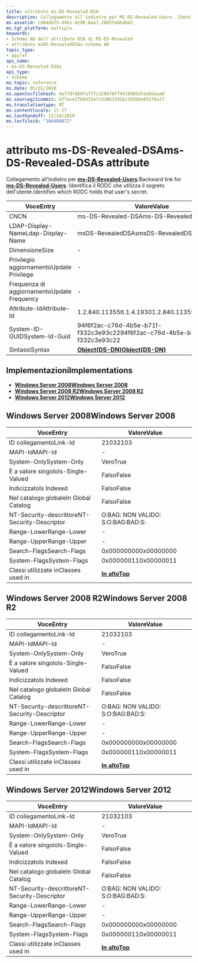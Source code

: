 ```yaml
---
title: attributo ms-DS-Revealed-DSA
description: Collegamento all'indietro per MS-DS-Revealed-Users. Identifica il RODC che utilizza il segreto degli utenti.
ms.assetid: cd84db75-d961-4290-8aa7-2805febbd842
ms.tgt_platform: multiple
keywords:
- Schema AD dell'attributo DSA di MS-DS-Revealed
- attributo msDS-RevealedDSAs-schema AD
topic_type:
- apiref
api_name:
- ms-DS-Revealed-DSAs
api_type:
- Schema
ms.topic: reference
ms.date: 05/31/2018
ms.openlocfilehash: 4e77dfd69fafffc3286f0ff9419965d7ae9daaa0
ms.sourcegitcommit: b77ace27b0432e7cd3863191b11926be032fbe2f
ms.translationtype: MT
ms.contentlocale: it-IT
ms.lasthandoff: 12/14/2020
ms.locfileid: "104480072"
---
```

# <a name="ms-ds-revealed-dsas-attribute"></a><span data-ttu-id="da2a2-106">attributo ms-DS-Revealed-DSA</span><span class="sxs-lookup"><span data-stu-id="da2a2-106">ms-DS-Revealed-DSAs attribute</span></span>

<span data-ttu-id="da2a2-107">Collegamento all'indietro per [**ms-DS-Revealed-Users**](a-msds-revealedusers.md).</span><span class="sxs-lookup"><span data-stu-id="da2a2-107">Backward link for [**ms-DS-Revealed-Users**](a-msds-revealedusers.md).</span></span> <span data-ttu-id="da2a2-108">Identifica il RODC che utilizza il segreto dell'utente.</span><span class="sxs-lookup"><span data-stu-id="da2a2-108">Identifies which RODC holds that user's secret.</span></span>



| <span data-ttu-id="da2a2-109">Voce</span><span class="sxs-lookup"><span data-stu-id="da2a2-109">Entry</span></span> | <span data-ttu-id="da2a2-110">Valore</span><span class="sxs-lookup"><span data-stu-id="da2a2-110">Value</span></span> |
|-------------------|-----------------------------------------|
| <span data-ttu-id="da2a2-111">CN</span><span class="sxs-lookup"><span data-stu-id="da2a2-111">CN</span></span>                | <span data-ttu-id="da2a2-112">ms-DS-Revealed-DSA</span><span class="sxs-lookup"><span data-stu-id="da2a2-112">ms-DS-Revealed-DSAs</span></span>                     |
| <span data-ttu-id="da2a2-113">LDAP-Display-Name</span><span class="sxs-lookup"><span data-stu-id="da2a2-113">Ldap-Display-Name</span></span> | <span data-ttu-id="da2a2-114">msDS-RevealedDSAs</span><span class="sxs-lookup"><span data-stu-id="da2a2-114">msDS-RevealedDSAs</span></span>                       |
| <span data-ttu-id="da2a2-115">Dimensione</span><span class="sxs-lookup"><span data-stu-id="da2a2-115">Size</span></span>              | \-                                      |
| <span data-ttu-id="da2a2-116">Privilegio aggiornamento</span><span class="sxs-lookup"><span data-stu-id="da2a2-116">Update Privilege</span></span>  | \-                                      |
| <span data-ttu-id="da2a2-117">Frequenza di aggiornamento</span><span class="sxs-lookup"><span data-stu-id="da2a2-117">Update Frequency</span></span>  | \-                                      |
| <span data-ttu-id="da2a2-118">Attribute-Id</span><span class="sxs-lookup"><span data-stu-id="da2a2-118">Attribute-Id</span></span>      | <span data-ttu-id="da2a2-119">1.2.840.113556.1.4.1930</span><span class="sxs-lookup"><span data-stu-id="da2a2-119">1.2.840.113556.1.4.1930</span></span>                 |
| <span data-ttu-id="da2a2-120">System-ID-GUID</span><span class="sxs-lookup"><span data-stu-id="da2a2-120">System-Id-Guid</span></span>    | <span data-ttu-id="da2a2-121">94f6f2ac-c76d-4b5e-b71f-f332c3e93c22</span><span class="sxs-lookup"><span data-stu-id="da2a2-121">94f6f2ac-c76d-4b5e-b71f-f332c3e93c22</span></span>    |
| <span data-ttu-id="da2a2-122">Sintassi</span><span class="sxs-lookup"><span data-stu-id="da2a2-122">Syntax</span></span>            | [<span data-ttu-id="da2a2-123">**Object(DS-DN)**</span><span class="sxs-lookup"><span data-stu-id="da2a2-123">**Object(DS-DN)**</span></span>](s-object-ds-dn.md) |



## <a name="implementations"></a><span data-ttu-id="da2a2-124">Implementazioni</span><span class="sxs-lookup"><span data-stu-id="da2a2-124">Implementations</span></span>

-   [<span data-ttu-id="da2a2-125">**Windows Server 2008**</span><span class="sxs-lookup"><span data-stu-id="da2a2-125">**Windows Server 2008**</span></span>](#windows-server-2008)
-   [<span data-ttu-id="da2a2-126">**Windows Server 2008 R2**</span><span class="sxs-lookup"><span data-stu-id="da2a2-126">**Windows Server 2008 R2**</span></span>](#windows-server-2008-r2)
-   [<span data-ttu-id="da2a2-127">**Windows Server 2012**</span><span class="sxs-lookup"><span data-stu-id="da2a2-127">**Windows Server 2012**</span></span>](#windows-server-2012)

## <a name="windows-server-2008"></a><span data-ttu-id="da2a2-128">Windows Server 2008</span><span class="sxs-lookup"><span data-stu-id="da2a2-128">Windows Server 2008</span></span>



| <span data-ttu-id="da2a2-129">Voce</span><span class="sxs-lookup"><span data-stu-id="da2a2-129">Entry</span></span> | <span data-ttu-id="da2a2-130">Valore</span><span class="sxs-lookup"><span data-stu-id="da2a2-130">Value</span></span> |
|------------------------|---------------------------------|
| <span data-ttu-id="da2a2-131">ID collegamento</span><span class="sxs-lookup"><span data-stu-id="da2a2-131">Link-Id</span></span>                | <span data-ttu-id="da2a2-132">2103</span><span class="sxs-lookup"><span data-stu-id="da2a2-132">2103</span></span>                            |
| <span data-ttu-id="da2a2-133">MAPI-Id</span><span class="sxs-lookup"><span data-stu-id="da2a2-133">MAPI-Id</span></span>                | \-                              |
| <span data-ttu-id="da2a2-134">System-Only</span><span class="sxs-lookup"><span data-stu-id="da2a2-134">System-Only</span></span>            | <span data-ttu-id="da2a2-135">Vero</span><span class="sxs-lookup"><span data-stu-id="da2a2-135">True</span></span>                            |
| <span data-ttu-id="da2a2-136">È a valore singolo</span><span class="sxs-lookup"><span data-stu-id="da2a2-136">Is-Single-Valued</span></span>       | <span data-ttu-id="da2a2-137">Falso</span><span class="sxs-lookup"><span data-stu-id="da2a2-137">False</span></span>                           |
| <span data-ttu-id="da2a2-138">Indicizzato</span><span class="sxs-lookup"><span data-stu-id="da2a2-138">Is Indexed</span></span>             | <span data-ttu-id="da2a2-139">Falso</span><span class="sxs-lookup"><span data-stu-id="da2a2-139">False</span></span>                           |
| <span data-ttu-id="da2a2-140">Nel catalogo globale</span><span class="sxs-lookup"><span data-stu-id="da2a2-140">In Global Catalog</span></span>      | <span data-ttu-id="da2a2-141">Falso</span><span class="sxs-lookup"><span data-stu-id="da2a2-141">False</span></span>                           |
| <span data-ttu-id="da2a2-142">NT-Security-descrittore</span><span class="sxs-lookup"><span data-stu-id="da2a2-142">NT-Security-Descriptor</span></span> | <span data-ttu-id="da2a2-143">O:BAG: NON VALIDO: S:</span><span class="sxs-lookup"><span data-stu-id="da2a2-143">O:BAG:BAD:S:</span></span>                    |
| <span data-ttu-id="da2a2-144">Range-Lower</span><span class="sxs-lookup"><span data-stu-id="da2a2-144">Range-Lower</span></span>            | \-                              |
| <span data-ttu-id="da2a2-145">Range-Upper</span><span class="sxs-lookup"><span data-stu-id="da2a2-145">Range-Upper</span></span>            | \-                              |
| <span data-ttu-id="da2a2-146">Search-Flags</span><span class="sxs-lookup"><span data-stu-id="da2a2-146">Search-Flags</span></span>           | <span data-ttu-id="da2a2-147">0x00000000</span><span class="sxs-lookup"><span data-stu-id="da2a2-147">0x00000000</span></span>                      |
| <span data-ttu-id="da2a2-148">System-Flags</span><span class="sxs-lookup"><span data-stu-id="da2a2-148">System-Flags</span></span>           | <span data-ttu-id="da2a2-149">0x00000011</span><span class="sxs-lookup"><span data-stu-id="da2a2-149">0x00000011</span></span>                      |
| <span data-ttu-id="da2a2-150">Classi utilizzate in</span><span class="sxs-lookup"><span data-stu-id="da2a2-150">Classes used in</span></span>        | [<span data-ttu-id="da2a2-151">**In alto**</span><span class="sxs-lookup"><span data-stu-id="da2a2-151">**Top**</span></span>](c-top.md)<br/> |



## <a name="windows-server-2008-r2"></a><span data-ttu-id="da2a2-152">Windows Server 2008 R2</span><span class="sxs-lookup"><span data-stu-id="da2a2-152">Windows Server 2008 R2</span></span>



| <span data-ttu-id="da2a2-153">Voce</span><span class="sxs-lookup"><span data-stu-id="da2a2-153">Entry</span></span> | <span data-ttu-id="da2a2-154">Valore</span><span class="sxs-lookup"><span data-stu-id="da2a2-154">Value</span></span> |
|------------------------|---------------------------------|
| <span data-ttu-id="da2a2-155">ID collegamento</span><span class="sxs-lookup"><span data-stu-id="da2a2-155">Link-Id</span></span>                | <span data-ttu-id="da2a2-156">2103</span><span class="sxs-lookup"><span data-stu-id="da2a2-156">2103</span></span>                            |
| <span data-ttu-id="da2a2-157">MAPI-Id</span><span class="sxs-lookup"><span data-stu-id="da2a2-157">MAPI-Id</span></span>                | \-                              |
| <span data-ttu-id="da2a2-158">System-Only</span><span class="sxs-lookup"><span data-stu-id="da2a2-158">System-Only</span></span>            | <span data-ttu-id="da2a2-159">Vero</span><span class="sxs-lookup"><span data-stu-id="da2a2-159">True</span></span>                            |
| <span data-ttu-id="da2a2-160">È a valore singolo</span><span class="sxs-lookup"><span data-stu-id="da2a2-160">Is-Single-Valued</span></span>       | <span data-ttu-id="da2a2-161">Falso</span><span class="sxs-lookup"><span data-stu-id="da2a2-161">False</span></span>                           |
| <span data-ttu-id="da2a2-162">Indicizzato</span><span class="sxs-lookup"><span data-stu-id="da2a2-162">Is Indexed</span></span>             | <span data-ttu-id="da2a2-163">Falso</span><span class="sxs-lookup"><span data-stu-id="da2a2-163">False</span></span>                           |
| <span data-ttu-id="da2a2-164">Nel catalogo globale</span><span class="sxs-lookup"><span data-stu-id="da2a2-164">In Global Catalog</span></span>      | <span data-ttu-id="da2a2-165">Falso</span><span class="sxs-lookup"><span data-stu-id="da2a2-165">False</span></span>                           |
| <span data-ttu-id="da2a2-166">NT-Security-descrittore</span><span class="sxs-lookup"><span data-stu-id="da2a2-166">NT-Security-Descriptor</span></span> | <span data-ttu-id="da2a2-167">O:BAG: NON VALIDO: S:</span><span class="sxs-lookup"><span data-stu-id="da2a2-167">O:BAG:BAD:S:</span></span>                    |
| <span data-ttu-id="da2a2-168">Range-Lower</span><span class="sxs-lookup"><span data-stu-id="da2a2-168">Range-Lower</span></span>            | \-                              |
| <span data-ttu-id="da2a2-169">Range-Upper</span><span class="sxs-lookup"><span data-stu-id="da2a2-169">Range-Upper</span></span>            | \-                              |
| <span data-ttu-id="da2a2-170">Search-Flags</span><span class="sxs-lookup"><span data-stu-id="da2a2-170">Search-Flags</span></span>           | <span data-ttu-id="da2a2-171">0x00000000</span><span class="sxs-lookup"><span data-stu-id="da2a2-171">0x00000000</span></span>                      |
| <span data-ttu-id="da2a2-172">System-Flags</span><span class="sxs-lookup"><span data-stu-id="da2a2-172">System-Flags</span></span>           | <span data-ttu-id="da2a2-173">0x00000011</span><span class="sxs-lookup"><span data-stu-id="da2a2-173">0x00000011</span></span>                      |
| <span data-ttu-id="da2a2-174">Classi utilizzate in</span><span class="sxs-lookup"><span data-stu-id="da2a2-174">Classes used in</span></span>        | [<span data-ttu-id="da2a2-175">**In alto**</span><span class="sxs-lookup"><span data-stu-id="da2a2-175">**Top**</span></span>](c-top.md)<br/> |



## <a name="windows-server-2012"></a><span data-ttu-id="da2a2-176">Windows Server 2012</span><span class="sxs-lookup"><span data-stu-id="da2a2-176">Windows Server 2012</span></span>



| <span data-ttu-id="da2a2-177">Voce</span><span class="sxs-lookup"><span data-stu-id="da2a2-177">Entry</span></span> | <span data-ttu-id="da2a2-178">Valore</span><span class="sxs-lookup"><span data-stu-id="da2a2-178">Value</span></span> |
|------------------------|---------------------------------|
| <span data-ttu-id="da2a2-179">ID collegamento</span><span class="sxs-lookup"><span data-stu-id="da2a2-179">Link-Id</span></span>                | <span data-ttu-id="da2a2-180">2103</span><span class="sxs-lookup"><span data-stu-id="da2a2-180">2103</span></span>                            |
| <span data-ttu-id="da2a2-181">MAPI-Id</span><span class="sxs-lookup"><span data-stu-id="da2a2-181">MAPI-Id</span></span>                | \-                              |
| <span data-ttu-id="da2a2-182">System-Only</span><span class="sxs-lookup"><span data-stu-id="da2a2-182">System-Only</span></span>            | <span data-ttu-id="da2a2-183">Vero</span><span class="sxs-lookup"><span data-stu-id="da2a2-183">True</span></span>                            |
| <span data-ttu-id="da2a2-184">È a valore singolo</span><span class="sxs-lookup"><span data-stu-id="da2a2-184">Is-Single-Valued</span></span>       | <span data-ttu-id="da2a2-185">Falso</span><span class="sxs-lookup"><span data-stu-id="da2a2-185">False</span></span>                           |
| <span data-ttu-id="da2a2-186">Indicizzato</span><span class="sxs-lookup"><span data-stu-id="da2a2-186">Is Indexed</span></span>             | <span data-ttu-id="da2a2-187">Falso</span><span class="sxs-lookup"><span data-stu-id="da2a2-187">False</span></span>                           |
| <span data-ttu-id="da2a2-188">Nel catalogo globale</span><span class="sxs-lookup"><span data-stu-id="da2a2-188">In Global Catalog</span></span>      | <span data-ttu-id="da2a2-189">Falso</span><span class="sxs-lookup"><span data-stu-id="da2a2-189">False</span></span>                           |
| <span data-ttu-id="da2a2-190">NT-Security-descrittore</span><span class="sxs-lookup"><span data-stu-id="da2a2-190">NT-Security-Descriptor</span></span> | <span data-ttu-id="da2a2-191">O:BAG: NON VALIDO: S:</span><span class="sxs-lookup"><span data-stu-id="da2a2-191">O:BAG:BAD:S:</span></span>                    |
| <span data-ttu-id="da2a2-192">Range-Lower</span><span class="sxs-lookup"><span data-stu-id="da2a2-192">Range-Lower</span></span>            | \-                              |
| <span data-ttu-id="da2a2-193">Range-Upper</span><span class="sxs-lookup"><span data-stu-id="da2a2-193">Range-Upper</span></span>            | \-                              |
| <span data-ttu-id="da2a2-194">Search-Flags</span><span class="sxs-lookup"><span data-stu-id="da2a2-194">Search-Flags</span></span>           | <span data-ttu-id="da2a2-195">0x00000000</span><span class="sxs-lookup"><span data-stu-id="da2a2-195">0x00000000</span></span>                      |
| <span data-ttu-id="da2a2-196">System-Flags</span><span class="sxs-lookup"><span data-stu-id="da2a2-196">System-Flags</span></span>           | <span data-ttu-id="da2a2-197">0x00000011</span><span class="sxs-lookup"><span data-stu-id="da2a2-197">0x00000011</span></span>                      |
| <span data-ttu-id="da2a2-198">Classi utilizzate in</span><span class="sxs-lookup"><span data-stu-id="da2a2-198">Classes used in</span></span>        | [<span data-ttu-id="da2a2-199">**In alto**</span><span class="sxs-lookup"><span data-stu-id="da2a2-199">**Top**</span></span>](c-top.md)<br/> |



 

 





